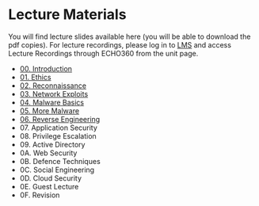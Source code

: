 # Lecture Materials

You will find lecture slides available here (you will be able to download the pdf copies). For lecture recordings, please log in to [LMS](https://lms.uwa.edu.au/) and access Lecture Recordings through ECHO360 from the unit page.

* [00. Introduction](https://github.com/uwacyber/cits3006/raw/2022s2/cits3006-lectures/00.Introduction.pdf)
* [01. Ethics](https://github.com/uwacyber/cits3006/raw/2022s2/cits3006-lectures/01.Ethics.pdf)
* [02. Reconnaissance](https://github.com/uwacyber/cits3006/raw/2022s2/cits3006-lectures/02.Reconnaissance.pdf)
* [03. Network Exploits](https://github.com/uwacyber/cits3006/raw/2022s2/cits3006-lectures/03.Network\_Exploits.pdf)
* [04. Malware Basics](https://github.com/uwacyber/cits3006/raw/2022s2/cits3006-lectures/04.Malware\_Basics.pdf)
* [05. More Malware](https://github.com/uwacyber/cits3006/raw/2022s2/cits3006-lectures/05.More\_Malware.pdf)
* [06. Reverse Engineering](https://github.com/uwacyber/cits3006/raw/2022s2/cits3006-lectures/06.Reverse\_Engineering.pdf)
* 07\. Application Security
* 08\. Privilege Escalation
* 09\. Active Directory
* 0A. Web Security
* 0B. Defence Techniques
* 0C. Social Engineering
* 0D. Cloud Security
* 0E. Guest Lecture
* 0F. Revision
